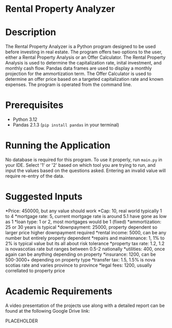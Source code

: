 # Rental Property Analyzer

# Description 
The Rental Property Analyzer is a Python program designed to be used before investing in real estate. The program offers two options to the user, either a Rental Property Analysis or an Offer Calculator. The Rental Property Analysis is used to determine the capitalization rate, inital investment, and monthly cash flow. Pandas data frames are used to display a monthly projection for the ammortization term. The Offer Calculator is used to determine an offer price based on a targeted capitalization rate and known expenses. The program is operated from the command line.

# Prerequisites
* Python 3.12
* Pandas 2.1.3 (`pip install pandas` in your terminal)

# Running the Application
No database is required for this program. To use it properly, run `main.py` in your IDE. Select '1' or '2' based on which tool you are trying to run, and input the values based on the questions asked. Entering an invalid value will require re-entry of the data.
# Suggested Inputs
*Price: 450000, but any value should work
*Cap: 10, real world typically 1 to 4
*mortgage rate: 5, current mortgage rate is around 5.1 have gone as low as 1
*loan type: 1 or 2, most mortgages would be 1 (fixed)
*ammortization: 25 or 30 years is typical
*downpayment: 25000, property dependent so larger price higher downpayment required
*rental income: 5000, can be any number but entirely property dependent
*repairs and  maintenance: 1, 1% to 2% is typical value but its all about risk tolerance
*property tax rate: 1.2, 1.2 is novascotias rate but ranges between 0.5-2 nationally
*utilities: 400, once again can be anything depending on property
*insurance: 1200, can be 500-3000+ depending on property type
*transfer tax: 1.5, 1.5% is nova scotias rate and varies province to province
*legal fees: 1200, usually correllated to property price


# Academic Requirements
A video presentation of the projects use along with a detailed report can be found at the following Google Drive link:

PLACEHOLDER
